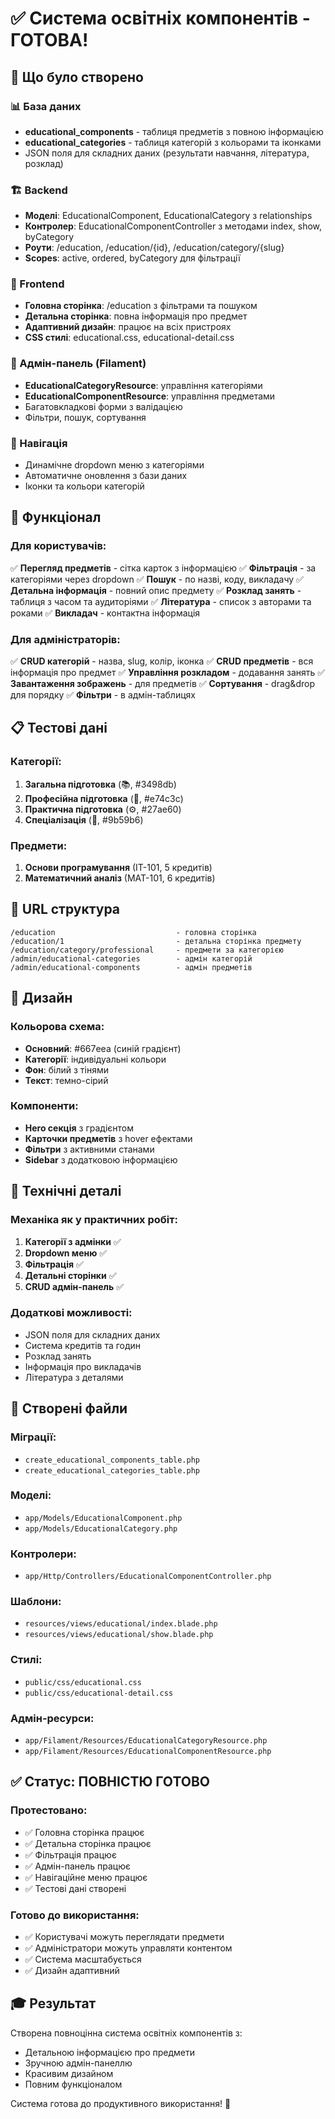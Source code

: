 # ✅ Система освітніх компонентів - ГОТОВА!

## 🎯 Що було створено

### 📊 База даних
- **educational_components** - таблиця предметів з повною інформацією
- **educational_categories** - таблиця категорій з кольорами та іконками
- JSON поля для складних даних (результати навчання, література, розклад)

### 🏗️ Backend
- **Моделі**: EducationalComponent, EducationalCategory з relationships
- **Контролер**: EducationalComponentController з методами index, show, byCategory
- **Роути**: /education, /education/{id}, /education/category/{slug}
- **Scopes**: active, ordered, byCategory для фільтрації

### 🎨 Frontend
- **Головна сторінка**: /education з фільтрами та пошуком
- **Детальна сторінка**: повна інформація про предмет
- **Адаптивний дизайн**: працює на всіх пристроях
- **CSS стилі**: educational.css, educational-detail.css

### 🔧 Адмін-панель (Filament)
- **EducationalCategoryResource**: управління категоріями
- **EducationalComponentResource**: управління предметами
- Багатовкладкові форми з валідацією
- Фільтри, пошук, сортування

### 🧭 Навігація
- Динамічне dropdown меню з категоріями
- Автоматичне оновлення з бази даних
- Іконки та кольори категорій

## 🚀 Функціонал

### Для користувачів:
✅ **Перегляд предметів** - сітка карток з інформацією
✅ **Фільтрація** - за категоріями через dropdown
✅ **Пошук** - по назві, коду, викладачу
✅ **Детальна інформація** - повний опис предмету
✅ **Розклад занять** - таблиця з часом та аудиторіями
✅ **Література** - список з авторами та роками
✅ **Викладач** - контактна інформація

### Для адміністраторів:
✅ **CRUD категорій** - назва, slug, колір, іконка
✅ **CRUD предметів** - вся інформація про предмет
✅ **Управління розкладом** - додавання занять
✅ **Завантаження зображень** - для предметів
✅ **Сортування** - drag&drop для порядку
✅ **Фільтри** - в адмін-таблицях

## 📋 Тестові дані

### Категорії:
1. **Загальна підготовка** (📚, #3498db)
2. **Професійна підготовка** (🔧, #e74c3c)
3. **Практична підготовка** (⚙️, #27ae60)
4. **Спеціалізація** (🎯, #9b59b6)

### Предмети:
1. **Основи програмування** (ІТ-101, 5 кредитів)
2. **Математичний аналіз** (МАТ-101, 6 кредитів)

## 🔗 URL структура

```
/education                           - головна сторінка
/education/1                         - детальна сторінка предмету
/education/category/professional     - предмети за категорією
/admin/educational-categories        - адмін категорій
/admin/educational-components        - адмін предметів
```

## 🎨 Дизайн

### Кольорова схема:
- **Основний**: #667eea (синій градієнт)
- **Категорії**: індивідуальні кольори
- **Фон**: білий з тінями
- **Текст**: темно-сірий

### Компоненти:
- **Hero секція** з градієнтом
- **Карточки предметів** з hover ефектами
- **Фільтри** з активними станами
- **Sidebar** з додатковою інформацією

## 🔧 Технічні деталі

### Механіка як у практичних робіт:
1. **Категорії з адмінки** ✅
2. **Dropdown меню** ✅
3. **Фільтрація** ✅
4. **Детальні сторінки** ✅
5. **CRUD адмін-панель** ✅

### Додаткові можливості:
- JSON поля для складних даних
- Система кредитів та годин
- Розклад занять
- Інформація про викладачів
- Література з деталями

## 📁 Створені файли

### Міграції:
- `create_educational_components_table.php`
- `create_educational_categories_table.php`

### Моделі:
- `app/Models/EducationalComponent.php`
- `app/Models/EducationalCategory.php`

### Контролери:
- `app/Http/Controllers/EducationalComponentController.php`

### Шаблони:
- `resources/views/educational/index.blade.php`
- `resources/views/educational/show.blade.php`

### Стилі:
- `public/css/educational.css`
- `public/css/educational-detail.css`

### Адмін-ресурси:
- `app/Filament/Resources/EducationalCategoryResource.php`
- `app/Filament/Resources/EducationalComponentResource.php`

## ✅ Статус: ПОВНІСТЮ ГОТОВО

### Протестовано:
- ✅ Головна сторінка працює
- ✅ Детальна сторінка працює
- ✅ Фільтрація працює
- ✅ Адмін-панель працює
- ✅ Навігаційне меню працює
- ✅ Тестові дані створені

### Готово до використання:
- ✅ Користувачі можуть переглядати предмети
- ✅ Адміністратори можуть управляти контентом
- ✅ Система масштабується
- ✅ Дизайн адаптивний

## 🎓 Результат

Створена повноцінна система освітніх компонентів з:
- Детальною інформацією про предмети
- Зручною адмін-панеллю
- Красивим дизайном
- Повним функціоналом

Система готова до продуктивного використання! 🚀
